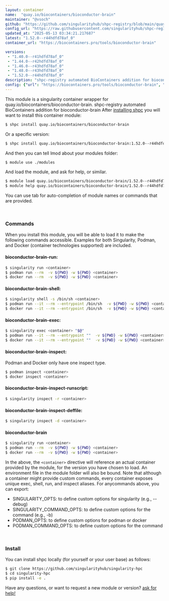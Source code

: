```yaml
---
layout: container
name:  "quay.io/biocontainers/bioconductor-brain"
maintainer: "@vsoch"
github: "https://github.com/singularityhub/shpc-registry/blob/main/quay.io/biocontainers/bioconductor-brain/container.yaml"
config_url: "https://raw.githubusercontent.com/singularityhub/shpc-registry/main/quay.io/biocontainers/bioconductor-brain/container.yaml"
updated_at: "2025-05-13 03:34:21.217687"
latest: "1.52.0--r44hdfd78af_0"
container_url: "https://biocontainers.pro/tools/bioconductor-brain"

versions:
 - "1.40.0--r41hdfd78af_0"
 - "1.44.0--r42hdfd78af_0"
 - "1.46.0--r43hdfd78af_0"
 - "1.48.0--r43hdfd78af_0"
 - "1.52.0--r44hdfd78af_0"
description: "shpc-registry automated BioContainers addition for bioconductor-brain"
config: {"url": "https://biocontainers.pro/tools/bioconductor-brain", "maintainer": "@vsoch", "description": "shpc-registry automated BioContainers addition for bioconductor-brain", "latest": {"1.52.0--r44hdfd78af_0": "sha256:2ed305fc4849ce42bebe9dc735dac9a1ec3984a6a1f380a62f46f88a861d082f"}, "tags": {"1.40.0--r41hdfd78af_0": "sha256:0f385a0efb7516c3352c6a61bb7f5d502603aebc7474291cc2d6df644e4e2363", "1.44.0--r42hdfd78af_0": "sha256:3449f851e0010ddc5a03126c3291ab28693cf562013fa31bbb1bc46070e93115", "1.46.0--r43hdfd78af_0": "sha256:ae0ce38fa1f01dc84ec9f79a1391de335f9e813b84333959104195ea192e7058", "1.48.0--r43hdfd78af_0": "sha256:20ab7c37cd6cacc7aabdcc11a63f4b3a1101ec0b491f2fdcb6ba67dfddb895a8", "1.52.0--r44hdfd78af_0": "sha256:2ed305fc4849ce42bebe9dc735dac9a1ec3984a6a1f380a62f46f88a861d082f"}, "docker": "quay.io/biocontainers/bioconductor-brain"}
---
```


This module is a singularity container wrapper for quay.io/biocontainers/bioconductor-brain.
shpc-registry automated BioContainers addition for bioconductor-brain
After [installing shpc](#install) you will want to install this container module:


```bash
$ shpc install quay.io/biocontainers/bioconductor-brain
```

Or a specific version:

```bash
$ shpc install quay.io/biocontainers/bioconductor-brain:1.52.0--r44hdfd78af_0
```

And then you can tell lmod about your modules folder:

```bash
$ module use ./modules
```

And load the module, and ask for help, or similar.

```bash
$ module load quay.io/biocontainers/bioconductor-brain/1.52.0--r44hdfd78af_0
$ module help quay.io/biocontainers/bioconductor-brain/1.52.0--r44hdfd78af_0
```

You can use tab for auto-completion of module names or commands that are provided.

<br>

### Commands

When you install this module, you will be able to load it to make the following commands accessible.
Examples for both Singularity, Podman, and Docker (container technologies supported) are included.

#### bioconductor-brain-run:

```bash
$ singularity run <container>
$ podman run --rm  -v ${PWD} -w ${PWD} <container>
$ docker run --rm  -v ${PWD} -w ${PWD} <container>
```

#### bioconductor-brain-shell:

```bash
$ singularity shell -s /bin/sh <container>
$ podman run --it --rm --entrypoint /bin/sh  -v ${PWD} -w ${PWD} <container>
$ docker run --it --rm --entrypoint /bin/sh  -v ${PWD} -w ${PWD} <container>
```

#### bioconductor-brain-exec:

```bash
$ singularity exec <container> "$@"
$ podman run --it --rm --entrypoint ""  -v ${PWD} -w ${PWD} <container> "$@"
$ docker run --it --rm --entrypoint ""  -v ${PWD} -w ${PWD} <container> "$@"
```

#### bioconductor-brain-inspect:

Podman and Docker only have one inspect type.

```bash
$ podman inspect <container>
$ docker inspect <container>
```

#### bioconductor-brain-inspect-runscript:

```bash
$ singularity inspect -r <container>
```

#### bioconductor-brain-inspect-deffile:

```bash
$ singularity inspect -d <container>
```



#### bioconductor-brain

```bash
$ singularity run <container>
$ podman run --rm  -v ${PWD} -w ${PWD} <container>
$ docker run --rm  -v ${PWD} -w ${PWD} <container>
```


In the above, the `<container>` directive will reference an actual container provided
by the module, for the version you have chosen to load. An environment file in the
module folder will also be bound. Note that although a container
might provide custom commands, every container exposes unique exec, shell, run, and
inspect aliases. For anycommands above, you can export:

 - SINGULARITY_OPTS: to define custom options for singularity (e.g., --debug)
 - SINGULARITY_COMMAND_OPTS: to define custom options for the command (e.g., -b)
 - PODMAN_OPTS: to define custom options for podman or docker
 - PODMAN_COMMAND_OPTS: to define custom options for the command

<br>

### Install

You can install shpc locally (for yourself or your user base) as follows:

```bash
$ git clone https://github.com/singularityhub/singularity-hpc
$ cd singularity-hpc
$ pip install -e .
```

Have any questions, or want to request a new module or version? [ask for help!](https://github.com/singularityhub/singularity-hpc/issues)